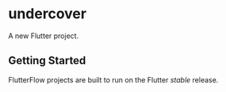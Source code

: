 # undercover

A new Flutter project.

## Getting Started

FlutterFlow projects are built to run on the Flutter _stable_ release.
